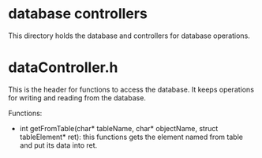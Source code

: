 # database controllers
This directory holds the database and controllers for database operations.

# dataController.h
This is the header for functions to access the database. It keeps operations for writing
and reading from the database.

Functions:
- int getFromTable(char* tableName, char* objectName, struct tableElement* ret):
this functions gets the element named <objectName> from table <tableName> and put its data into ret.
